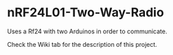 # nRF24L01-Two-Way-Radio
Uses a Rf24 with two Arduinos in order to communicate.

Check the Wiki tab for the description of this project.
